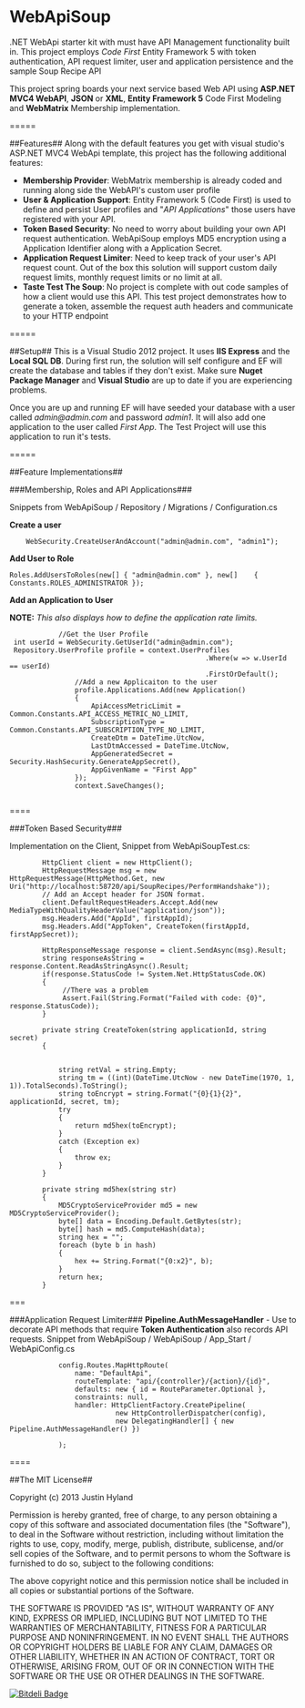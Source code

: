 WebApiSoup 
==========


.NET WebApi starter kit with must have API Management functionality  built in. This project employs _Code First_ Entity Framework 5 with token authentication, API request limiter, user and application persistence and the sample Soup Recipe API

This project spring boards your next service based Web API using **ASP.NET MVC4 WebAPI**, **JSON** or **XML**, **Entity Framework 5** Code First Modeling and **WebMatrix** Membership implementation. 

=====

##Features##
Along with the default features you get with visual studio's ASP.NET MVC4 WebApi template, this project has the following additional features:

- **Membership Provider**: WebMatrix membership is already coded and running along side the WebAPI's custom user profile
- **User & Application Support**: Entity Framework 5 (Code First) is used to define and persist User profiles and "_API Applications_" those users have registered with your API.
- **Token Based Security**:  No need to worry about building your own API request authentication.  WebApiSoup employs MD5 encryption using a Application Identifier along with a Application Secret.
- **Application Request Limiter**:  Need to keep track of your user's API request count.  Out of the box this solution will support custom daily request limits, monthly request limits or no limit at all.  
- **Taste Test The Soup**: No project is complete with out code samples of how a client would use this API.  This test project demonstrates how to generate a token, assemble the request auth headers and communicate to your HTTP endpoint

=====

##Setup##
This is a Visual Studio 2012 project.  It uses **IIS Express** and the **Local SQL DB**.  During first run, the solution will self configure and EF will create the database and tables if they don't exist.  Make sure **Nuget Package Manager** and **Visual Studio** are up to date if you are experiencing problems.

Once you are up and running EF will have seeded your database with a user called _admin@admin.com_ and password _admin1_.  It will also add one application to the user called _First App_.  The Test Project will use this application to run it's tests.

=====

##Feature Implementations##

###Membership, Roles and API Applications###

Snippets from WebApiSoup / Repository / Migrations / Configuration.cs

**Create a user**

```
	WebSecurity.CreateUserAndAccount("admin@admin.com", "admin1");

```

**Add User to Role**

```
Roles.AddUsersToRoles(new[] { "admin@admin.com" }, new[] 	{ Constants.ROLES_ADMINISTRATOR });

```

**Add an Application to User**

**NOTE:** _This also displays how to define the application rate limits._

```
			//Get the User Profile
 int userId = WebSecurity.GetUserId("admin@admin.com");
 Repository.UserProfile profile = context.UserProfiles
                                                .Where(w => w.UserId == userId)
                                                .FirstOrDefault();
                //Add a new Applicaiton to the user
                profile.Applications.Add(new Application()
                {
                    ApiAccessMetricLimit = Common.Constants.API_ACCESS_METRIC_NO_LIMIT,
                    SubscriptionType = Common.Constants.API_SUBSCRIPTION_TYPE_NO_LIMIT,
                    CreateDtm = DateTime.UtcNow,
                    LastDtmAccessed = DateTime.UtcNow,
                    AppGeneratedSecret = Security.HashSecurity.GenerateAppSecret(),
                    AppGivenName = "First App"
                });
                context.SaveChanges();
                

```

====

###Token Based Security###

Implementation on the Client, Snippet from WebApiSoupTest.cs:

```
        HttpClient client = new HttpClient();
        HttpRequestMessage msg = new HttpRequestMessage(HttpMethod.Get, new Uri("http://localhost:58720/api/SoupRecipes/PerformHandshake"));
        // Add an Accept header for JSON format.
        client.DefaultRequestHeaders.Accept.Add(new MediaTypeWithQualityHeaderValue("application/json"));
        msg.Headers.Add("AppId", firstAppId);
        msg.Headers.Add("AppToken", CreateToken(firstAppId, firstAppSecret));

        HttpResponseMessage response = client.SendAsync(msg).Result;
        string responseAsString = response.Content.ReadAsStringAsync().Result;
        if(response.StatusCode != System.Net.HttpStatusCode.OK)
        {
             //There was a problem
             Assert.Fail(String.Format("Failed with code: {0}", response.StatusCode));
        }
                
        private string CreateToken(string applicationId, string secret)
        {


            string retVal = string.Empty;
            string tm = ((int)(DateTime.UtcNow - new DateTime(1970, 1, 1)).TotalSeconds).ToString();
            string toEncrypt = string.Format("{0}{1}{2}", applicationId, secret, tm);
            try
            {
                return md5hex(toEncrypt);
            }
            catch (Exception ex)
            {
                throw ex;
            }
        }

        private string md5hex(string str)
        {
            MD5CryptoServiceProvider md5 = new MD5CryptoServiceProvider();
            byte[] data = Encoding.Default.GetBytes(str);
            byte[] hash = md5.ComputeHash(data);
            string hex = "";
            foreach (byte b in hash)
            {
                hex += String.Format("{0:x2}", b);
            }
            return hex;
        }

```

===

###Application Request Limiter###
**Pipeline.AuthMessageHandler** - Use to decorate API methods that require **Token Authentication** also records API requests.
Snippet from WebApiSoup / WebApiSoup / App_Start / WebApiConfig.cs

```
            config.Routes.MapHttpRoute(
                name: "DefaultApi",
                routeTemplate: "api/{controller}/{action}/{id}",
                defaults: new { id = RouteParameter.Optional },
                constraints: null,
                handler: HttpClientFactory.CreatePipeline(
                          new HttpControllerDispatcher(config),
                          new DelegatingHandler[] { new Pipeline.AuthMessageHandler() })

            );

```

====


##The MIT License##

Copyright (c) 2013 Justin Hyland

Permission is hereby granted, free of charge, to any person obtaining a copy
of this software and associated documentation files (the "Software"), to deal
in the Software without restriction, including without limitation the rights
to use, copy, modify, merge, publish, distribute, sublicense, and/or sell
copies of the Software, and to permit persons to whom the Software is
furnished to do so, subject to the following conditions:

The above copyright notice and this permission notice shall be included in
all copies or substantial portions of the Software.

THE SOFTWARE IS PROVIDED "AS IS", WITHOUT WARRANTY OF ANY KIND, EXPRESS OR
IMPLIED, INCLUDING BUT NOT LIMITED TO THE WARRANTIES OF MERCHANTABILITY,
FITNESS FOR A PARTICULAR PURPOSE AND NONINFRINGEMENT. IN NO EVENT SHALL THE
AUTHORS OR COPYRIGHT HOLDERS BE LIABLE FOR ANY CLAIM, DAMAGES OR OTHER
LIABILITY, WHETHER IN AN ACTION OF CONTRACT, TORT OR OTHERWISE, ARISING FROM,
OUT OF OR IN CONNECTION WITH THE SOFTWARE OR THE USE OR OTHER DEALINGS IN
THE SOFTWARE.


[![Bitdeli Badge](https://d2weczhvl823v0.cloudfront.net/hylander0/webapisoup/trend.png)](https://bitdeli.com/free "Bitdeli Badge")

